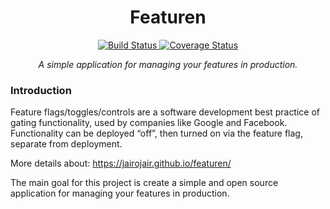 <H1 align='center'> Featuren </H1>
<p align="center">
<a href="https://travis-ci.org/jairojair/featuren">
    <img src="https://travis-ci.org/jairojair/featuren.svg?branch=master" alt="Build Status">
</a>
<a href='https://coveralls.io/github/jairojair/featuren?branch=master'><img src='https://coveralls.io/repos/github/jairojair/featuren/badge.svg?branch=master&service=github' alt='Coverage Status' /></a>
</p>
<p align="center">
    <em>A simple application for managing your features in production.</em>
</p>

### Introduction

Feature flags/toggles/controls are a software development best practice of gating functionality, used by companies like Google and Facebook. Functionality can be deployed “off”, then turned on via the feature flag, separate from deployment.

More details about: https://jairojair.github.io/featuren/


The main goal for this project is create a simple and open source application for managing your features in production.
